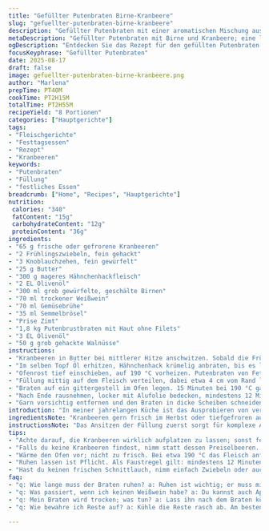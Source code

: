 ```yaml
---
title: "Gefüllter Putenbraten Birne-Kranbeere"
slug: "gefuellter-putenbraten-birne-kranbeere"
description: "Gefüllter Putenbraten mit einer aromatischen Mischung aus Birnen und Kranbeeren, ergänzt durch gehackte Walnüsse und Frühlingszwiebeln. Statt Schweinefleisch verwende ich mageres Hähnchenhack, was leichter wirkt. Die Füllung wird in Butter und Olivenöl angeschwitzt, mit Weißwein und Gemüsebrühe abgelöscht. Ein wenig Zimt gibt die ganz feine Würze. Wichtig: Das Fleisch vor dem Braten auf Zimmertemperatur bringen und nach dem Braten ruhen lassen, damit es saftig bleibt. Der Braten wird zuerst scharf angebraten, dann sanft fertig gegart. Perfekt dazu passen gratinierte Kartoffeln oder ein nussiger grüner Salat."
metaDescription: "Gefüllter Putenbraten mit Birne und Kranbeere; eine leichte, köstliche Wahl für besondere Anlässe, die Freude bringt"
ogDescription: "Entdecken Sie das Rezept für den gefüllten Putenbraten mit Birnen und Kranbeeren; eine exquisite, leichte Speise für festliche Anlässe"
focusKeyphrase: "Gefüllter Putenbraten"
date: 2025-08-17
draft: false
image: gefuellter-putenbraten-birne-kranbeere.png
author: "Marlena"
prepTime: PT40M
cookTime: PT2H15M
totalTime: PT2H55M
recipeYield: "8 Portionen"
categories: ["Hauptgerichte"]
tags:
- "Fleischgerichte"
- "Festtagsessen"
- "Rezept"
- "Kranbeeren"
keywords:
- "Putenbraten"
- "Füllung"
- "festliches Essen"
breadcrumb: ["Home", "Recipes", "Hauptgerichte"]
nutrition: 
 calories: "340"
 fatContent: "15g"
 carbohydrateContent: "12g"
 proteinContent: "36g"
ingredients:
- "65 g frische oder gefrorene Kranbeeren"
- "2 Frühlingszwiebeln, fein gehackt"
- "3 Knoblauchzehen, fein gewürfelt"
- "25 g Butter"
- "300 g mageres Hähnchenhackfleisch"
- "2 EL Olivenöl"
- "300 ml grob gewürfelte, geschälte Birnen"
- "70 ml trockener Weißwein"
- "70 ml Gemüsebrühe"
- "35 ml Semmelbrösel"
- "Prise Zimt"
- "1,8 kg Putenbrustbraten mit Haut ohne Filets"
- "3 EL Olivenöl"
- "50 g grob gehackte Walnüsse"
instructions:
- "Kranbeeren in Butter bei mittlerer Hitze anschwitzen. Sobald die Früchte aufspringen und knackig duften, Frühlingszwiebeln und Knoblauch hinzugeben. Noch eine Minute rösten lassen, salzen, pfeffern, dann in eine Schüssel umfüllen."
- "Im selben Topf Öl erhitzen, Hähnchenhack krümelig anbraten, bis es leicht Farbe nimmt. Salz, Pfeffer dazu. Birnenwürfel unterrühren, weiter 5 Minuten schmurgeln, bis die Birnen zu soften Stücken werden. Wein und Brühe angießen. Gut aufkochen, dann ruhig einkochen lassen, bis fast keine Flüssigkeit übrig ist. Semmelbrösel, Zimt und Walnüsse einrühren, dann Kranbeerenmischung zurück in den Topf geben. Abschmecken, abdecken und mindestens 45 Minuten kaltstellen."
- "Ofenrost tief einschieben, auf 190 °C vorheizen. Putenbraten von Fett und störenden Häuten befreien, falls nötig. Flach aufschneiden, Schnüre entfernen. Unter den Fleischplatten mehrere lange Küchengarnfäden legen und nach außen ziehen und fixieren - so bleibt die Füllung sicher drin. Innen kräftig salzen und pfeffern."
- "Füllung mittig auf dem Fleisch verteilen, dabei etwa 4 cm vom Rand lassen. Fleisch fest zusammenklappen, mit Garn binden. Überschüssiges Garn abschneiden. Das Öl in einer großen Pfanne erhitzen. Braten rundum bei mittlerer bis hoher Hitze goldbraun anbraten, Kunst liegt im Augenblick, wenn Haut knuspert."
- "Braten auf ein gittergestell im Ofen legen. 15 Minuten bei 190 °C garen, anschließend Hitze auf 160 °C reduzieren und weitere 1 Stunde 50 Minuten backen. Nicht nur auf Zeit verlassen – Fleisch ist fertig, wenn die Temperatur im Kern 74 °C erreicht oder der Saft klar ist. Fleisch bei Berührung straff, aber nicht hart."
- "Nach Ende rausnehmen, locker mit Alufolie bedecken, mindestens 12 Minuten ruhen lassen. Ruhen ist nicht verhandelbar – sonst verliert die Putenbrust zu viel Saft beim Anschneiden."
- "Garn vorsichtig entfernen und den Braten in dicke Scheiben schneiden. Auf einer großen Platte anrichten. Passt zu Mandelsoße oder Kranbeersauce, dazu grüne Bohnen in Weißwein und Kartoffelgratin."
introduction: "In meiner jahrelangen Küche ist das Ausprobieren von verschiedensten Füllungen zum gefüllten Putenbraten Routine geworden. Hähnchenhack findet dabei häufig den Vorzug gegenüber klassischem Schweinehack, da es magerer und feiner im Geschmack ist. Kombiniert mit der Säure von Kranbeeren und der Süße von Birnen, einer Prise Zimt und der nussigen Note von Walnüssen ergibt sich ein spannender Kontrast, der ohne schwere Soßen auskommt. Die Zubereitung ist nicht kompliziert; man muss nur beachten, die Füllung durch langsames Einkochen geschmacklich abzurunden und den Braten nicht zu lange zu garen, damit er saftig bleibt. Der erste Schritt ist immer die Kontrolle der Kranbeeren beim Anbraten: sobald sie aufspringen, weiß man, das Timing stimmt. Ruhen ist das A und O, sonst wird das ganze in der Mitte trocken."
ingredientsNote: "Kranbeeren gern frisch im Herbst oder tiefgefroren aus dem Paket. Die Frühlingszwiebeln bringen Frische; Lauch oder normaler Porree passen auch. Hähnchenhack ist immer magerer, Schweinehack ist satter, leicht im Geschmack. Wer möchte, kann halbe Menge gemahlenes Kalbfleisch nehmen. Statt Butter mehr Olivenöl nutzen, wenn man auf Milchfett verzichtet. Bei Birnen sind festkochende Sorten ideal – zu reife machen Brei. Walnüsse ergänzen die Textur, ersetzen lassen sie sich durch Mandeln oder Pekannüsse. Bei Gemüsebrühe lieber hausgemacht nehmen, Würfel gehen notfalls auch. Semmelbrösel bitte selbstgemacht aus altbackenem Brot. Zimt ist kein Hauptgewürz, nur ein Hauch für Tiefe. Die Putenbrust unbedingt mit Haut, die sorgt beim Anbraten für Aroma und schöne Kruste."
instructionsNote: "Das Ansitzen der Füllung zuerst sorgt für komplexe Aromen – das Aufplatzen der Kranbeeren macht Geräusche, fast wie kleines Knacken und duftet süß-säuerlich. Später beim Einschwitzen von Flüssigkeiten im Hack merkt man, wie die Masse langsam sämig wird – genau hier pulverisierte Semmelbrösel helfen Feuchtigkeit zu binden. Wichtig: Das Füllen ist eine Arbeit für zwei Hände, fest zusammendrücken, keine Luftblasen einschließen, damit die Füllung nicht ausläuft. Beim Anbrennen der Brust immer anhalten, wenn das Fett leicht zu spritzen beginnt, dann Herd zurückschalten; zu starkes Anbraten verbrennt die Haut. Im Backofen nicht zu oft öffnen – Wärmeverlust lässt die Garzeit explodieren. Der Braten ist fertig, wenn das Garn nicht mehr straff ist, die Haut glänzt und beim Anstechen klarer Saft austritt. Ruhen lassen, sonst verliert er Saft; ruhig auch ruhen lassen in einem Backofen auf Restwärme - wenn es noch warm bleibt, besser. Beim Schneiden mit einem scharfen, langen Messer in zarte, dicke Scheiben schneiden, so bleibt alles saftig und formstabil."
tips:
- "Achte darauf, die Kranbeeren wirklich aufplatzen zu lassen; sonst fehlt die Fruchtigkeit. Rührt man die Mischung gut um, wird sie gleichmäßiger; dies sorgt für ein tolles Aroma. Die Füllung braucht Zeit; lass sie mindestens 45 Minuten im Kühlschrank ruhen, damit sich die Geschmäcker verbinden. Auf keinen Fall soll die Füllung zu trocken sein; eventuell etwas mehr Gemüsebrühe hinzufügen."
- "Falls du keine Kranbeeren findest, nimm statt dessen Preiselbeeren. Auch diese geben einen speziellen Touch, bringen Säure ins Spiel. Lass die Füllung einfach gut kalt werden; wenn du sie füllst, dann achte darauf, keinen Platz für Luftblasen zu lassen. Drücke die Füllung gut zusammen, das macht es leichter beim Braten."
- "Wärme den Ofen vor; nicht zu frisch. Bei etwa 190 °C das Fleisch anfänglich kräftig anbraten. Das gibt die gewünschte Kruste. Aufpassen, dass der Braten nicht zu fest wird; die Haut muss knusprig, das Fleisch saftig bleiben. Nutze ein Fleischthermometer, um sicherzugehen. 74 °C innen ist optimal, auch wenn das Auge die Qualität beeinflusst."
- "Ruhen lassen ist Pflicht. Als Faustregel gilt: mindestens 12 Minuten nach dem Garprozess. Warmhalten im ausgeschalteten Ofen sorgt dafür, dass die Säfte sich setzen. Beim Anschnitt zeigt sich sofort, ob du alles richtig gemacht hast – klarer Saft ist ein gutes Zeichen. Wenn das Garn immer noch straff ist, könnte das Braten noch nicht ganz gut sein."
- "Hast du keinen frischen Schnittlauch, nimm einfach Zwiebeln oder auch Lauch. Sie bringen Frisches für die Füllung und einen anderen, eigenen Geschmack. Experimentiere ruhig auch mit Haselnüssen oder Mandeln; die Texturen bringen Abwechslung. Überlege, ob du etwas mehr Zimt für mehr Tiefe nutzen möchtest – aber pass auf, nicht übertreiben. Zimt ist nur für die feinen Nuancen."
faq:
- "q: Wie lange muss der Braten ruhen? a: Ruhen ist wichtig; er muss mindestens 12 Minuten auf dem Tisch bleiben. Je länger, desto besser für die Säfte."
- "q: Was passiert, wenn ich keinen Weißwein habe? a: Du kannst auch Apfelsaft nehmen; das gibt eine fruchtige Note, die wunderbar passt. Ausweichen auf Brühe ist auch eine Möglichkeit."
- "q: Mein Braten wird trocken; was tun? a: Lass ihn nach dem Braten kürzer im Ofen; kontrolliere die Kerntemperatur genau. Ein Temperaturunterschied macht viel aus."
- "q: Wie bewahre ich Reste auf? a: Kühle die Reste rasch ab. Am besten in einem luftdichten Behälter im Kühlschrank. Er kann 3-4 Tage halten, auch wieder aufwärmen."

---
```

